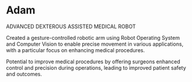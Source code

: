 # Adam
ADVANCED DEXTEROUS ASSISTED MEDICAL ROBOT
<p>Created a gesture-controlled robotic arm using Robot Operating System and Computer Vision to enable precise movement in various applications, with a particular focus on enhancing medical procedures.</p>
<p>Potential to improve medical procedures by offering surgeons enhanced control and precision during operations, leading to improved patient safety and outcomes.
</p>
